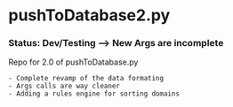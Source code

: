 # pushToDatabase2.py

### Status: Dev/Testing --> New Args are incomplete

Repo for 2.0 of pushToDatabase.py

	- Complete revamp of the data formating 
	- Args calls are way cleaner
	- Adding a rules engine for sorting domains


